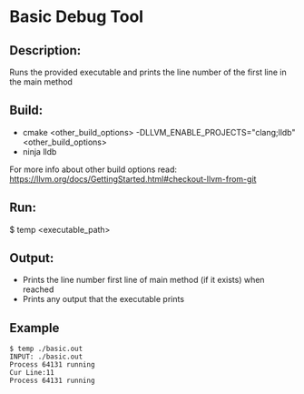 # Basic Debug Tool
## Description:
Runs the provided executable and prints the line number of the first line in the main method
## Build:
  * cmake <other_build_options> -DLLVM_ENABLE_PROJECTS="clang;lldb" <other_build_options>
  * ninja lldb
    
  For more info about other build options read: https://llvm.org/docs/GettingStarted.html#checkout-llvm-from-git
## Run:
 $ temp <executable_path>

## Output:
   * Prints the line number first line of main method (if it exists) when reached 
   * Prints any output that the executable prints
## Example
    $ temp ./basic.out
    INPUT: ./basic.out
    Process 64131 running
    Cur Line:11
    Process 64131 running
    
